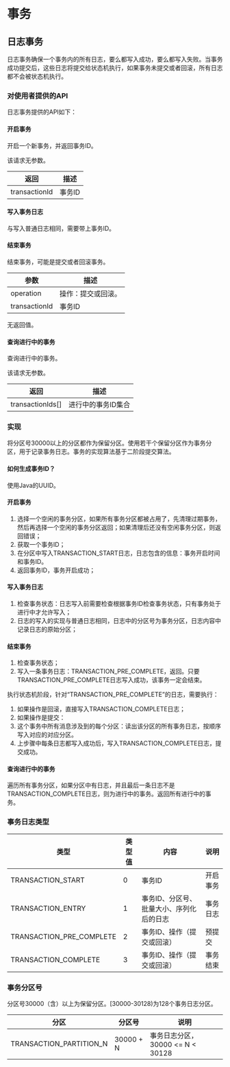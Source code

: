 # 事务

## 日志事务

日志事务确保一个事务内的所有日志，要么都写入成功，要么都写入失败。当事务成功提交后，这些日志将提交给状态机执行，如果事务未提交或者回滚，所有日志都不会被状态机执行。

### 对使用者提供的API

日志事务提供的API如下：

#### 开启事务

开启一个新事务，并返回事务ID。

该请求无参数。

返回 | 描述
-- | --
transactionId | 事务ID

#### 写入事务日志

与写入普通日志相同，需要带上事务ID。

#### 结束事务

结束事务，可能是提交或者回滚事务。

参数 | 描述
-- | --
operation | 操作：提交或回滚。
transactionId | 事务ID

无返回值。

#### 查询进行中的事务

查询进行中的事务。

该请求无参数。

返回 | 描述
-- | --
transactionIds[] | 进行中的事务ID集合

### 实现

将分区号30000以上的分区都作为保留分区。使用若干个保留分区作为事务分区，用于记录事务日志。事务的实现算法基于二阶段提交算法。

#### 如何生成事务ID？

使用Java的UUID。

#### 开启事务

1. 选择一个空闲的事务分区，如果所有事务分区都被占用了，先清理过期事务，然后再选择一个空闲的事务分区返回；如果清理后还没有空闲事务分区，则返回错误；
2. 获取一个事务ID；
3. 在分区中写入TRANSACTION_START日志，日志包含的信息：事务开启时间和事务ID。
4. 返回事务ID，事务开启成功；

#### 写入事务日志

1. 检查事务状态：日志写入前需要检查根据事务ID检查事务状态，只有事务处于进行中才允许写入；
2. 日志的写入的实现与普通日志相同，日志中的分区号为事务分区，日志内容中记录日志的原始分区；

#### 结束事务

1. 检查事务状态；
2. 写入一条事务日志：TRANSACTION_PRE_COMPLETE，返回。只要TRANSACTION_PRE_COMPLETE日志写入成功，该事务一定会结束。

执行状态机阶段，针对“TRANSACTION_PRE_COMPLETE”的日志，需要执行：

1. 如果操作是回滚，直接写入TRANSACTION_COMPLETE日志；
2. 如果操作是提交：
3. 这个事务中所有消息涉及到的每个分区：读出该分区的所有事务日志，按顺序写入对应的对应分区。
4. 上步骤中每条日志都写入成功后，写入TRANSACTION_COMPLETE日志，提交成功。

#### 查询进行中的事务

遍历所有事务分区，如果分区中有日志，并且最后一条日志不是TRANSACTION_COMPLETE日志，则为进行中的事务。返回所有进行中的事务。

### 事务日志类型

类型 | 类型值 | 内容| 说明
-- | -- | -- | --
TRANSACTION_START | 0 | 事务ID | 开启事务
TRANSACTION_ENTRY | 1 | 事务ID、分区号、批量大小、序列化后的日志 | 事务日志
TRANSACTION_PRE_COMPLETE | 2 | 事务ID、操作（提交或回滚） | 预提交
TRANSACTION_COMPLETE | 3 | 事务ID、操作（提交或回滚） | 事务结束

### 事务分区号

分区号30000（含）以上为保留分区。[30000-30128)为128个事务日志分区。

分区 | 分区号 | 说明
-- | -- | -- 
TRANSACTION_PARTITION_N | 30000 + N | 事务日志分区， 30000 <= N < 30128
